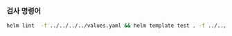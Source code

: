### 검사 명령어
```bash
helm lint  -f ../../../../values.yaml && helm template test . -f ../../../../values.yaml
```